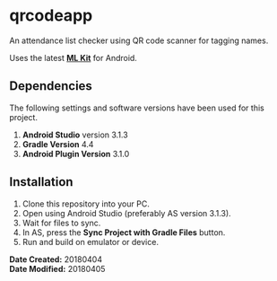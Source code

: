 # qrcodeapp
An attendance list checker using QR code scanner for tagging names.

Uses the latest **[ML Kit](https://firebase.google.com/docs/ml-kit/android/read-barcodes)** for Android.

## Dependencies

The following settings and software versions have been used for this project.

1. **Android Studio** version 3.1.3
2. **Gradle Version** 4.4
3. **Android Plugin Version** 3.1.0

## Installation

1. Clone this repository into your PC.
2. Open using Android Studio (preferably AS version 3.1.3).
3. Wait for files to sync.
4. In AS, press the **Sync Project with Gradle Files** button.
5. Run and build on emulator or device.

**Date Created:** 20180404<br>
**Date Modified:** 20180405